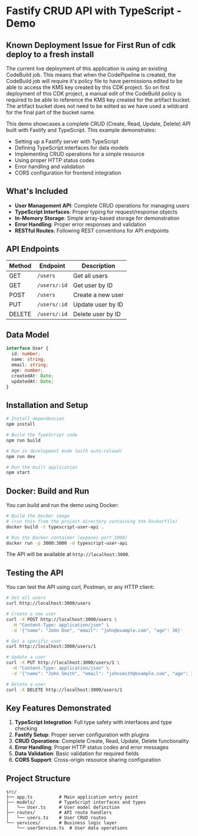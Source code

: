 # Fastify CRUD API with TypeScript - Demo

## Known Deployment Issue for First Run of cdk deploy to a fresh install
The current live deployment of this application is using an existing CodeBuild job.
This means that when the CodePipeline is created, the CodeBuild job will require
it's policy file to have permissions edited to be able to access the KMS key created by this CDK project. So on first deployment of this CDK project, a manual edit of the CodeBuild policy is required to be able to reference the KMS key created for the artifact bucket. The artifact bucket does not need to be edited as we have used a wildcard for the final part of the bucket name.




This demo showcases a complete CRUD (Create, Read, Update, Delete) API built with Fastify and TypeScript. This example demonstrates:

- Setting up a Fastify server with TypeScript
- Defining TypeScript interfaces for data models
- Implementing CRUD operations for a simple resource
- Using proper HTTP status codes
- Error handling and validation
- CORS configuration for frontend integration

## What's Included

- **User Management API**: Complete CRUD operations for managing users
- **TypeScript Interfaces**: Proper typing for request/response objects
- **In-Memory Storage**: Simple array-based storage for demonstration
- **Error Handling**: Proper error responses and validation
- **RESTful Routes**: Following REST conventions for API endpoints

## API Endpoints

| Method | Endpoint     | Description           |
|--------|-------------|-----------------------|
| GET    | `/users`     | Get all users        |
| GET    | `/users/:id` | Get user by ID       |
| POST   | `/users`     | Create a new user    |
| PUT    | `/users/:id` | Update user by ID    |
| DELETE | `/users/:id` | Delete user by ID    |

## Data Model

```typescript
interface User {
  id: number;
  name: string;
  email: string;
  age: number;
  createdAt: Date;
  updatedAt: Date;
}
```

## Installation and Setup

```bash
# Install dependencies
npm install

# Build the TypeScript code
npm run build

# Run in development mode (with auto-reload)
npm run dev

# Run the built application
npm start
```

## Docker: Build and Run

You can build and run the demo using Docker:

```bash
# Build the Docker image
# (run this from the project directory containing the Dockerfile)
docker build -t typescript-user-api .

# Run the Docker container (exposes port 3000)
docker run -p 3000:3000 -d typescript-user-api
```

The API will be available at `http://localhost:3000`.

## Testing the API

You can test the API using curl, Postman, or any HTTP client:

```bash
# Get all users
curl http://localhost:3000/users

# Create a new user
curl -X POST http://localhost:3000/users \
  -H "Content-Type: application/json" \
  -d '{"name": "John Doe", "email": "john@example.com", "age": 30}'

# Get a specific user
curl http://localhost:3000/users/1

# Update a user
curl -X PUT http://localhost:3000/users/1 \
  -H "Content-Type: application/json" \
  -d '{"name": "John Smith", "email": "johnsmith@example.com", "age": 31}'

# Delete a user
curl -X DELETE http://localhost:3000/users/1
```

## Key Features Demonstrated

1. **TypeScript Integration**: Full type safety with interfaces and type checking
2. **Fastify Setup**: Proper server configuration with plugins
3. **CRUD Operations**: Complete Create, Read, Update, Delete functionality
4. **Error Handling**: Proper HTTP status codes and error messages
5. **Data Validation**: Basic validation for required fields
6. **CORS Support**: Cross-origin resource sharing configuration

## Project Structure

```
src/
├── app.ts          # Main application entry point
├── models/         # TypeScript interfaces and types
│   └── User.ts     # User model definition
├── routes/         # API route handlers
│   └── users.ts    # User CRUD routes
└── services/       # Business logic layer
    └── userService.ts  # User data operations
```